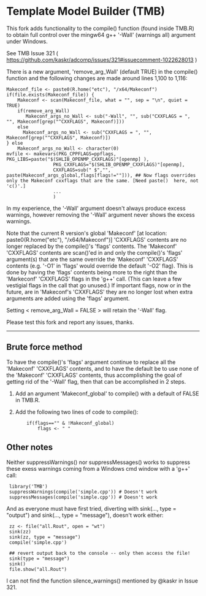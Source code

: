 Template Model Builder (TMB)
============================

This fork adds functionality to the compile() function (found inside TMB.R) to obtain full control over the mingw64 g++ '-Wall' (warnings all) argument under Windows.

See TMB Issue 321  ( https://github.com/kaskr/adcomp/issues/321#issuecomment-1022628013 )

There is a new argument, 'remove_arg_Wall' (default TRUE) in the compile() function and the following changes are made around lines 1,100 to 1,116:


    Makeconf_file <- paste0(R.home("etc"), "/x64/Makeconf")
    if(file.exists(Makeconf_file)) {
        Makeconf <- scan(Makeconf_file, what = "", sep = "\n", quiet = TRUE)
        if(remove_arg_Wall)
           Makeconf_args_no_Wall <- sub("-Wall", "", sub("CXXFLAGS = ", "", Makeconf[grep("^CXXFLAGS", Makeconf)]))
        else
          Makeconf_args_no_Wall <- sub("CXXFLAGS = ", "", Makeconf[grep("^CXXFLAGS", Makeconf)])
    } else
        Makeconf_args_no_Wall <- character(0)
    mvfile <- makevars(PKG_CPPFLAGS=ppflags, PKG_LIBS=paste("$(SHLIB_OPENMP_CXXFLAGS)"[openmp] ),
                     PKG_CXXFLAGS="$(SHLIB_OPENMP_CXXFLAGS)"[openmp],
                     CXXFLAGS=sub(" $","", paste(Makeconf_args_global,flags[flags!=""])), ## Now flags overrides only the Makeconf cxxflags that are the same. [Need paste()  here, not 'c()'.]
                     ...
                     )     
        
In my experience, the '-Wall' argument doesn't always produce excess warnings, however removing the '-Wall' argument never shows the excess warnings.  
       
Note that the current R version's global 'Makeconf' [at location: paste0(R.home("etc"), "/x64/Makeconf")] 'CXXFLAGS' contents are no longer replaced by the compile()'s 'flags' contents.  The 'Makeconf' 'CXXFLAGS' contents are scan()'ed in and only the compile()'s 'flags' argument(s) that are the same override the 'Makeconf' 'CXXFLAGS' contents (e.g. '-O1' in 'flags' would override the default '-O2' flag). This is done by having the 'flags' contents being more to the right than the 'Markeconf' 'CXXFLAGS' flags in the 'g++' call. (This can leave a few vestigial flags in the call that go unused.)   If important flags, now or in the future, are in 'Makeconf's 'CXXFLAGS' they are no longer lost when extra arguments are added using the 'flags' argument.
    
Setting < remove_arg_Wall = FALSE > will retain the '-Wall' flag.   
       
Please test this fork and report any issues, thanks.     

---

## Brute force method

To have the compile()'s 'flags' argument continue to replace all the 'Makeconf' 'CXXFLAGS' contents, and to have the default be to use none of the 'Makeconf' 'CXXFLAGS' contents, thus accomplishing the goal of getting rid of the '-Wall' flag, then that can be accomplished in 2 steps. 

1) Add an argument 'Makeconf_global' to compile() with a default of FALSE in TMB.R. 

2) Add the following two lines of code to compile():


           if(flags=="" & !Makeconf_global)
               flags <- " "

## Other notes

Neither suppressWarnings() nor suppressMessages() works to suppress these exess warnings coming from a Windows cmd window with a 'g++' call:

     library('TMB')
     suppressWarnings(compile('simple.cpp')) # Doesn't work
     suppressMessages(compile('simple.cpp')) # Doesn't work
     
And as everyone must have first tried, diverting with sink(..., type = "output") and sink(..., type = "message"), doesn't work either:  

    
     zz <- file("all.Rout", open = "wt")
     sink(zz)
     sink(zz, type = "message")
     compile('simple.cpp')
     
     ## revert output back to the console -- only then access the file!
     sink(type = "message")
     sink()
     file.show("all.Rout")
     
I can not find the function silence_warnings() mentioned by @kaskr in Issue 321.







